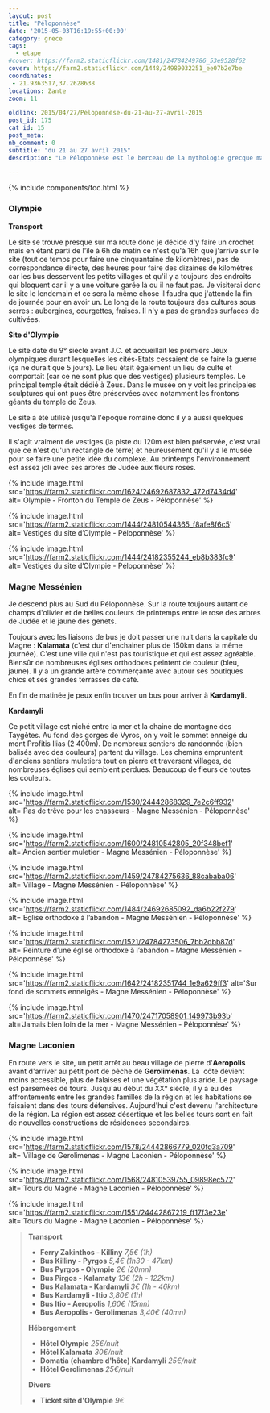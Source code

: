 ```yaml
---
layout: post
title: "Péloponnèse"
date: '2015-05-03T16:19:55+00:00'
category: grece
tags:
  - etape
#cover: https://farm2.staticflickr.com/1481/24784249786_53e9528f62
cover: https://farm2.staticflickr.com/1448/24989032251_ee07b2e7be
coordinates:
 - 21.9363517,37.2628638
locations: Zante
zoom: 11

oldlink: 2015/04/27/Péloponnèse-du-21-au-27-avril-2015
post_id: 175
cat_id: 15
post_meta:
nb_comment: 0
subtitle: "du 21 au 27 avril 2015"
description: "Le Péloponnèse est le berceau de la mythologie grecque mais également une belle nature."

---
```


{% include components/toc.html %}

### Olympie



**Transport**



Le site se trouve presque sur ma route donc je décide d'y faire un crochet mais en étant parti de l'île à 6h de matin ce n'est qu'à 16h que j'arrive sur le site (tout ce temps pour faire une cinquantaine de kilomètres), pas de correspondance directe, des heures pour faire des dizaines de kilomètres car les bus desservent les petits villages et qu'il y a toujours des endroits qui bloquent car il y a une voiture garée là ou il ne faut pas. Je visiterai donc le site le lendemain et ce sera la même chose il faudra que j'attende la fin de journée pour en avoir un. Le long de la route toujours des cultures sous serres : aubergines, courgettes, fraises. Il n'y a pas de grandes surfaces de cultivées.



**Site d'Olympie**



Le site date du 9° siècle avant J.C. et accueillait les premiers Jeux olympiques durant lesquelles les cités-Etats cessaient de se faire la guerre (ça ne durait que 5 jours). Le lieu était également un lieu de culte et comportait (car ce ne sont plus que des vestiges) plusieurs temples. Le principal temple était dédié à Zeus. Dans le musée on y voit les principales sculptures qui ont pues être préservées avec notamment les frontons géants du temple de Zeus.



Le site a été utilisé jusqu'à l'époque romaine donc il y a aussi quelques vestiges de termes.



Il s'agit vraiment de vestiges (la piste du 120m est bien préservée, c'est vrai que ce n'est qu'un rectangle de terre) et heureusement qu'il y a le musée pour se faire une petite idée du complexe. Au printemps l'environnement est assez joli avec ses arbres de Judée aux fleurs roses.


{% include image.html
  src='https://farm2.staticflickr.com/1624/24692687832_472d7434d4'
  alt='Olympie - Fronton du Temple de Zeus - Péloponnèse'
%}


{% include image.html
  src='https://farm2.staticflickr.com/1444/24810544365_f8afe8f6c5'
  alt='Vestiges du site d’Olympie - Péloponnèse'
%}

{% include image.html
  src='https://farm2.staticflickr.com/1444/24182355244_eb8b383fc9'
  alt='Vestiges du site d’Olympie - Péloponnèse'
%}


### Magne Messénien



Je descend plus au Sud du Péloponnèse. Sur la route toujours autant de champs d'olivier et de belles couleurs de printemps entre le rose des arbres de Judée et le jaune des genets.



Toujours avec les liaisons de bus je doit passer une nuit dans la capitale du Magne : **Kalamata** (c'est dur d'enchainer plus de 150km dans la même journée). C'est une ville qui n'est pas touristique et qui est assez agréable. Biensûr de nombreuses églises orthodoxes peintent de couleur (bleu, jaune). Il y a un grande artère commerçante avec autour ses boutiques chics et ses grandes terrasses de café.



En fin de matinée je peux enfin trouver un bus pour arriver à **Kardamyli**.



**Kardamyli**



Ce petit village est niché entre la mer et la chaine de montagne des Taygètes. Au fond des gorges de Vyros, on y voit le sommet enneigé du mont Profitis Ilias (2 400m). De nombreux sentiers de randonnée (bien balisés avec des couleurs) partent du village. Les chemins empruntent d'anciens sentiers muletiers tout en pierre et traversent villages, de nombreuses églises qui semblent perdues. Beaucoup de fleurs de toutes les couleurs.


{% include image.html
  src='https://farm2.staticflickr.com/1530/24442868329_7e2c6ff932'
  alt='Pas de trêve pour les chasseurs - Magne Messénien - Péloponnèse'
%}

{% include image.html
  src='https://farm2.staticflickr.com/1600/24810542805_20f348bef1'
  alt='Ancien sentier muletier - Magne Messénien - Péloponnèse'
%}

{% include image.html
  src='https://farm2.staticflickr.com/1459/24784275636_88cababa06'
  alt='Village - Magne Messénien - Péloponnèse'
%}


{% include image.html
  src='https://farm2.staticflickr.com/1484/24692685092_da6b22f279'
  alt='Eglise orthodoxe à l’abandon - Magne Messénien - Péloponnèse'
%}

{% include image.html
  src='https://farm2.staticflickr.com/1521/24784273506_7bb2dbb87d'
  alt='Peinture d’une église orthodoxe à l’abandon - Magne Messénien - Péloponnèse'
%}

{% include image.html
  src='https://farm2.staticflickr.com/1642/24182351744_1e9a629ff3'
  alt='Sur fond de sommets enneigés - Magne Messénien - Péloponnèse'
%}


{% include image.html
  src='https://farm2.staticflickr.com/1470/24717058901_149973b93b'
  alt='Jamais bien loin de la mer - Magne Messénien - Péloponnèse'
%}


### Magne Laconien



En route vers le site, un petit arrêt au beau village de pierre d'**Aeropolis** avant d'arriver au petit port de pêche de **Gerolimenas**. La  côte devient moins accessible, plus de falaises et une végétation plus aride. Le paysage est parsemées de tours. Jusqu'au début du XX° siècle, il y a eu des affrontements entre les grandes familles de la région et les habitations se faisaient dans des tours défensives. Aujourd'hui c'est devenu l'architecture de la région. La région est assez désertique et les belles tours sont en fait de nouvelles constructions de résidences secondaires.



{% include image.html
  src='https://farm2.staticflickr.com/1578/24442866779_020fd3a709'
  alt='Village de Gerolimenas - Magne Laconien - Péloponnèse'
%}



{% include image.html
  src='https://farm2.staticflickr.com/1568/24810539755_09898ec572'
  alt='Tours du Magne - Magne Laconien - Péloponnèse'
%}


{% include image.html
  src='https://farm2.staticflickr.com/1551/24442867219_ff17f3e23e'
  alt='Tours du Magne - Magne Laconien - Péloponnèse'
%}




>**Transport**
>
>- **Ferry Zakinthos - Killiny** *7,5€ (1h)*
>- **Bus Killiny - Pyrgos** *5,4€ (1h30 - 47km)*
>- **Bus Pyrgos - Olympie** *2€ (20mn)*
>- **Bus Pirgos - Kalamaty** *13€ (2h - 122km)*
>- **Bus Kalamata - Kardamyli** *3€ (1h - 46km)*
>- **Bus Kardamyli - Itio** *3,80€ (1h)*
>- **Bus Itio - Aeropolis** *1,60€ (15mn)*
>- **Bus Aeropolis - Gerolimenas** *3,40€ (40mn)*
>
>**Hébergement**
>
>- **Hôtel Olympie** *25€/nuit*
>- **Hôtel Kalamata** *30€/nuit*
>- **Domatia (chambre d'hôte) Kardamyli** *25€/nuit*
>- **Hôtel Gerolimenas** *25€/nuit*
>
>**Divers**  
>- **Ticket site d'Olympie** *9€*
